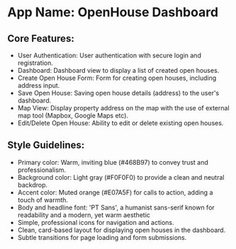 # **App Name**: OpenHouse Dashboard

## Core Features:

- User Authentication: User authentication with secure login and registration.
- Dashboard: Dashboard view to display a list of created open houses.
- Create Open House Form: Form for creating open houses, including address input.
- Save Open House: Saving open house details (address) to the user's dashboard.
- Map View: Display property address on the map with the use of external map tool (Mapbox, Google Maps etc).
- Edit/Delete Open House: Ability to edit or delete existing open houses.

## Style Guidelines:

- Primary color: Warm, inviting blue (#468B97) to convey trust and professionalism.
- Background color: Light gray (#F0F0F0) to provide a clean and neutral backdrop.
- Accent color: Muted orange (#E07A5F) for calls to action, adding a touch of warmth.
- Body and headline font: 'PT Sans', a humanist sans-serif known for readability and a modern, yet warm aesthetic
- Simple, professional icons for navigation and actions.
- Clean, card-based layout for displaying open houses in the dashboard.
- Subtle transitions for page loading and form submissions.